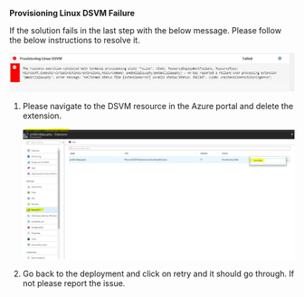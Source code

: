 **Provisioning Linux DSVM Failure**

  If the solution fails in the last step with the below message. Please follow the below instructions to resolve it.

  ![](img/LinuxVMFailure.JPG)

   1. Please navigate to the DSVM resource in the Azure portal and delete the extension.

        ![](img/LinuxVMDeleteExtension.JPG)

   2. Go back to the deployment and click on retry and it should go through. If not please report the issue.
